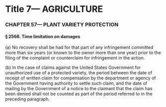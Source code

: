 
# Title 7— AGRICULTURE
### CHAPTER 57— PLANT VARIETY PROTECTION
#### § 2566. Time limitation on damages

(a) No recovery shall be had for that part of any infringement committed more than six years (or known to the owner more than one year) prior to the filing of the complaint or counterclaim for infringement in the action.

(b) In the case of claims against the United States Government for unauthorized use of a protected variety, the period between the date of receipt of written claim for compensation by the department or agency of the Government having authority to settle such claim, and the date of mailing by the Government of a notice to the claimant that the claim has been denied shall not be counted as part of the period referred to in the preceding paragraph.
